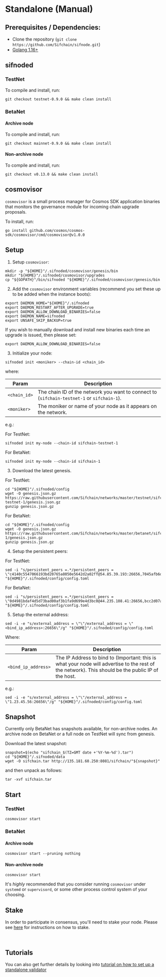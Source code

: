 # Standalone (Manual)

## Prerequisites / Dependencies:

- Clone the repository (`git clone https://github.com/Sifchain/sifnode.git`)
- [Golang 1.16+](https://golang.org/doc/install)

## sifnoded

### TestNet

To compile and install, run:

```console
git checkout testnet-0.9.0 && make clean install
```

### BetaNet

#### Archive node

To compile and install, run:

```console
git checkout mainnet-0.9.0 && make clean install
```

#### Non-archive node

To compile and install, run:

```console
git checkout v0.13.0 && make clean install
```

## cosmovisor

`cosmovisor` is a small process manager for Cosmos SDK application binaries that monitors the governance module for incoming chain upgrade proposals.

To install, run:

```console
go install github.com/cosmos/cosmos-sdk/cosmovisor/cmd/cosmovisor@v1.0.0
```

## Setup

1. Setup `cosmovisor`:

```console
mkdir -p "${HOME}"/.sifnoded/cosmovisor/genesis/bin
mkdir "${HOME}"/.sifnoded/cosmovisor/upgrades
cp "${GOPATH}"/bin/sifnoded "${HOME}"/.sifnoded/cosmovisor/genesis/bin
```

2. Add the `cosmovisor` environment variables (recommend you set these up to be added when the instance boots):

```console
export DAEMON_HOME="${HOME}"/.sifnoded
export DAEMON_RESTART_AFTER_UPGRADE=true
export DAEMON_ALLOW_DOWNLOAD_BINARIES=false
export DAEMON_NAME=sifnoded
export UNSAFE_SKIP_BACKUP=true
```

If you wish to manually download and install new binaries each time an upgrade is issued, then please set:

```console
export DAEMON_ALLOW_DOWNLOAD_BINARIES=false
```

3. Initialize your node:

```console
sifnoded init <moniker> --chain-id <chain_id>
```

where:

|Param|Description|
|-----|----------|
|`<chain_id>`|The chain ID of the network you want to connect to (`sifchain-testnet-1` or `sifchain-1`).|
|`<moniker>`|The moniker or name of your node as it appears on the network.|

e.g.:

For TestNet:

```console
sifnoded init my-node --chain-id sifchain-testnet-1
```

For BetaNet:

```console
sifnoded init my-node --chain-id sifchain-1
```

3. Download the latest genesis.

For TestNet:

```console
cd "${HOME}"/.sifnoded/config
wget -O genesis.json.gz https://raw.githubusercontent.com/Sifchain/networks/master/testnet/sifchain-testnet-1/genesis.json.gz
gunzip genesis.json.gz
```

For BetaNet:

```console
cd "${HOME}"/.sifnoded/config
wget -O genesis.json.gz https://raw.githubusercontent.com/Sifchain/networks/master/betanet/sifchain-1/genesis.json.gz
gunzip genesis.json.gz
```

4. Setup the persistent peers:

For TestNet:

```console
sed -i "s/persistent_peers =.*/persistent_peers = \"c4140c5547066193bd20765a8050e5642d2a02ff@54.85.39.193:26656,7045afb6dcf9f301b29dfb08e08939b3c3fa74a6@54.211.41.96:26656,ff6481468368fcb14c657e0079e7791599710be7@54.162.2.255:26656,3fb84bf0d31e7ee8c512b0e6f82fbba7051f3f1f@54.158.121.186:26656\"/g" "${HOME}"/.sifnoded/config/config.toml
```

For BetaNet:

```console
sed -i "s/persistent_peers =.*/persistent_peers = \"0d4981bdaf4d5d73bad00af3b1fa9d699e4d3bc0@44.235.108.41:26656,bcc2d07a14a8a0b3aa202e9ac106dec0bef91fda@13.55.247.60:26656,663dec65b754aceef5fcccb864048305208e7eb2@34.248.110.88:26656,0120f0a48e7e81cc98829ef4f5b39480f11ecd5a@52.76.185.17:26656\"/g" "${HOME}"/.sifnoded/config/config.toml
```

5. Setup the external address:

```console
sed -i -e "s/external_address = \"\"/external_address = \"<bind_ip_address>:26656\"/g" "${HOME}"/.sifnoded/config/config.toml
```

Where:

|Param|Description|
|-----|----------|
|`<bind_ip_address>`|The IP Address to bind to (Important: this is what your node will advertise to the rest of the network). This should be the public IP of the host.|

e.g.:

```console
sed -i -e "s/external_address = \"\"/external_address = \"1.23.45.56:26656\"/g" "${HOME}"/.sifnoded/config/config.toml
```

## Snapshot

Currently only BetaNet has snapshots available, for non-archive nodes. An archive node on BetaNet or a full node on TestNet will sync from genesis.

Download the latest snapshot:

```console
snapshot=$(echo "sifchain_$(TZ=GMT date +'%Y-%m-%d').tar")
cd "${HOME}"/.sifnoded/data
wget -O sifchain.tar http://135.181.60.250:8081/sifchain/"${snapshot}"
```

and then unpack as follows:

```console
tar -xvf sifchain.tar
```

## Start

### TestNet

```console
cosmovisor start
```

### BetaNet

#### Archive node

```console
cosmovisor start --pruning nothing
```

#### Non-archive node

```console
cosmovisor start
```

It's *highly* recommended that you consider running `cosmovisor` under `systemd` or `supervisord`, or some other process control system of your choosing.

## Stake

In order to participate in consensus, you'll need to stake your node. Please see [here](https://github.com/Sifchain/sifchain-validators/tree/master/docs/nodes/operations/standalone/manual/staking.md) for instructions on how to stake.




<br/>



## Tutorials

You can also get further details by looking into [tutorial on how to set up a standalone validator](https://docs.sifchain.finance/developers/tutorials/setup-standalone-validator-node-manually)
